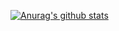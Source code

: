   [![Anurag's github stats](https://github-readme-stats.vercel.app/api?username=Antaeseon)](https://github.com/anuraghazra/github-readme-stats)


<!--
**Antaeseon/Antaeseon** is a ✨ _special_ ✨ repository because its `README.md` (this file) appears on your GitHub profile.

Here are some ideas to get you started:

- 🔭 I’m currently working on ...
- 🌱 I’m currently learning ...
- 👯 I’m looking to collaborate on ...
- 🤔 I’m looking for help with ...
- 💬 Ask me about ...
- 📫 How to reach me: ...
- 😄 Pronouns: ...
- ⚡ Fun fact: ...
-->
